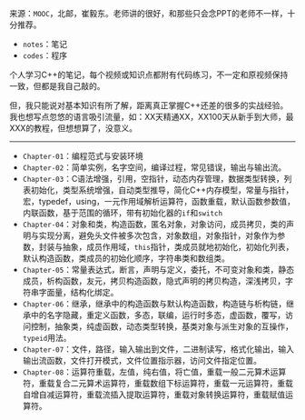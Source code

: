 来源：`MOOC`，北邮，崔毅东。老师讲的很好，和那些只会念PPT的老师不一样，十分推荐。

- `notes`：笔记
- `codes`：程序

个人学习C++的笔记，每个视频或知识点都附有代码练习，不一定和原视频保持一致，但都是我自己敲的。

但，我只能说对基本知识有所了解，距离真正掌握C++还差的很多的实战经验。我也想写点忽悠的语言吸引流量，如：XX天精通XX，XX100天从新手到大师，最XXX的教程，但想想算了，没意义。

- - -

- `Chapter-01`：编程范式与安装环境
- `Chapter-02`：简单实例，名字空间，编译过程，常见错误，输出与输出流。
- `Chapter-03`：C语法增强，引用，空指针，动态内存管理，数据类型转换，列表初始化，类型系统增强，自动类型推导，简化C++内存模型，常量与指针，宏，typedef，using，一元作用域解析运算符，函数重载，默认函数参数值，内联函数，基于范围的循环，带有初始化器的`if`和`switch`
- `Chapter-04`：对象和类，构造函数，匿名对象，对象访问，成员拷贝，类的声明与实现分离，避免头文件被多次包含，对象数组，对象指针，对象作为参数，封装与抽象，成员作用域，`this`指针，类成员就地初始化，初始化列表，默认构造函数，类成员的初始化顺序，字符串类和数组类。
- `Chapter-05`：常量表达式，断言，声明与定义，委托，不可变对象和类，静态成员，析构函数，友元，拷贝构造函数，隐式声明的拷贝构造，深浅拷贝，字符串字面量，结构化绑定。
- `Chapter-06`：继承，继承中的构造函数与默认构造函数，构造链与析构链，继承中的名字隐藏，重定义函数，多态，联编，运行时多态，虚函数，覆写，访问控制，抽象类，纯虚函数，动态类型转换，基类对象与派生对象的互操作，`typeid`用法。
- `Chapter-07`：文件，路径，输入输出到文件，二进制读写，格式化输出，输入输出流函数，文件打开模式，文件位置指示器，访问文件指定位置。
- `Chapter-08`：运算符重载，左值，纯右值，将亡值，重载一般二元算术运算符，重载复合二元算术运算符，重载数组下标运算符，重载一元运算符，重载自增自减运算符，重载流插入提取运算符，重载对象转换运算符，重载赋值运算符。
